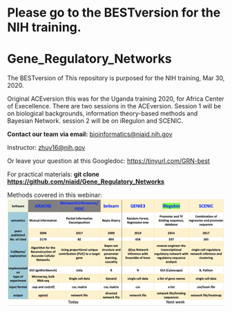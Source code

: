 # Please go to the BESTversion for the NIH training.

# **Gene_Regulatory_Networks**

The BESTversion of This repository is purposed for the NIH training, Mar 30, 2020.

Original ACEversion this was for the Uganda training 2020, for Africa Center of Execellence.
There are two sessions in the ACEversion. Session 1 will be on biological backgrounds, information theory-based methods and Bayesian Network. session 2 will be on iRegulon and SCENIC.

**Contact our team via email:**
bioinformatics@niaid.nih.gov

Instructor: zhuy16@nih.gov

Or leave your question at this Googledoc:
https://tinyurl.com/GRN-best 

For practical materials:
  **git clone https://github.com/niaid/Gene_Regulatory_Networks**

Methods covered in this webinar:
<img src="./myimage.png">
